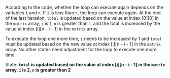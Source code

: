 According to the code, whether the loop can execute again depends on the variables `i` and `n`. If `i` is less than `n`, the loop can execute again. At the end of the last iteration, `total` is updated based on the value at index [0][0] in the `matrix` array, `i` is 1, `n` is greater than 1, and the total is increased by the value at index [i][n - i - 1] in the `matrix` array. 

To execute the loop one more time, `i` needs to be increased by 1 and `total` must be updated based on the new value at index [i][n - i - 1] in the `matrix` array. No other states need adjustment for the loop to execute one more time.

State: **`total` is updated based on the value at index [i][n - i - 1] in the `matrix` array, `i` is 2, `n` is greater than 2**